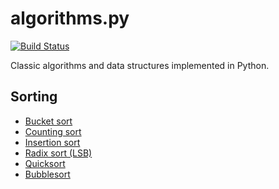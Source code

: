 # algorithms.py

[![Build Status](https://travis-ci.org/dieb/algorithms.py.svg?branch=master)](https://travis-ci.org/dieb/algorithms.py)

Classic algorithms and data structures implemented in Python.


## Sorting

- [Bucket sort](algorithms/sorting/bucket.py)
- [Counting sort](algorithms/sorting/counting.py)
- [Insertion sort](algorithms/sorting/insertion.py)
- [Radix sort (LSB)](algorithms/sorting/radix.py)
- [Quicksort](algorithms/sorting/quicksort.py)
- [Bubblesort](algorithms/sorting/bubblesort.py)

